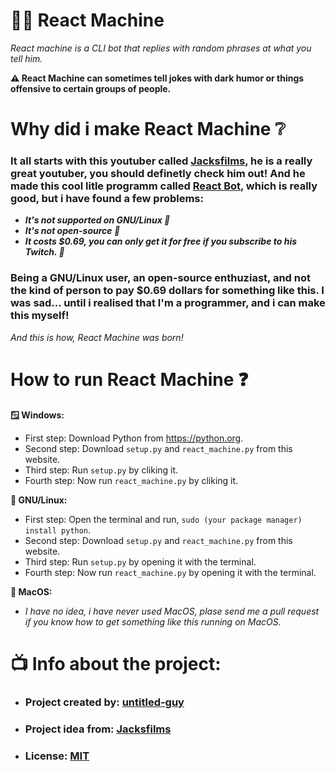 # 🤖🎱 React Machine
*React machine is a CLI bot that replies with random phrases at what you tell him.*

****⚠️ React Machine can sometimes tell jokes with dark humor or things offensive to certain groups of people.****

# Why did i make React Machine ❔
### It all starts with this youtuber called [Jacksfilms](https://www.youtube.com/@jacksfilms), he is a really great youtuber, you should definetly check him out! And he made this cool litle programm called [React Bot](https://www.youtube.com/watch?v=f5Ob7U231ns), which is really good, but i have found a few problems:
- ***It's not supported on GNU/Linux 🐧***
- ***It's not open-source 📂***
- ***It costs $0.69, you can only get it for free if you subscribe to his Twitch. 💸***
### Being a GNU/Linux user, an open-source enthuziast, and not the kind of person to pay $0.69 dollars for something like this. I was sad... until i realised that I'm a programmer, and i can make this myself!
*And this is how, React Machine was born!*
# How to run React Machine ❓

****🪟 Windows:****
- First step: Download Python from https://python.org.
- Second step: Download `setup.py` and `react_machine.py` from this website.
- Third step: Run `setup.py` by cliking it.
- Fourth step: Now run `react_machine.py` by cliking it.

****🐧 GNU/Linux:****
- First step: Open the terminal and run, `sudo (your package manager) install python`.
- Second step: Download `setup.py` and `react_machine.py` from this website.
- Third step: Run `setup.py` by opening it with the terminal.
- Fourth step: Now run `react_machine.py` by opening it with the terminal.

****🍎 MacOS:****
- *I have no idea, i have never used MacOS, plase send me a pull request if you know how to get something like this running on MacOS.*

# 📺 Info about the project:
- ### Project created by: [untitled-guy](https://github.com/untitled-guy)
- ### Project idea from: [Jacksfilms](https://www.youtube.com/@jacksfilms)
- ### License: [MIT](https://opensource.org/license/mit)

